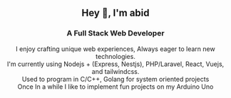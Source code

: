 <div align="center">
  <h2>Hey 👋, I'm abid</h1>
  <h3>A Full Stack Web Developer</h3>
  
  <p>
    <span>I enjoy crafting unique web experiences, Always eager to learn new technologies.</span>
    <br>
    <span>I'm currently using Nodejs + (Express, Nestjs), PHP/Laravel, React, Vuejs, and tailwindcss.</span>
    <br>
    <span>Used to program in C/C++, Golang for system oriented projects</span>
    <br>
    <span>Once In a while I like to implement fun projects on my Arduino Uno</span>
  </p>
</div>
